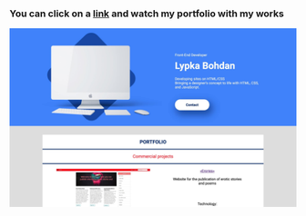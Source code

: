 ### You can click on a <a href="https://lypkab.github.io/">link</a> and watch my portfolio with my works

<img src="portfolio/img/portfolio-main-img.jpg">